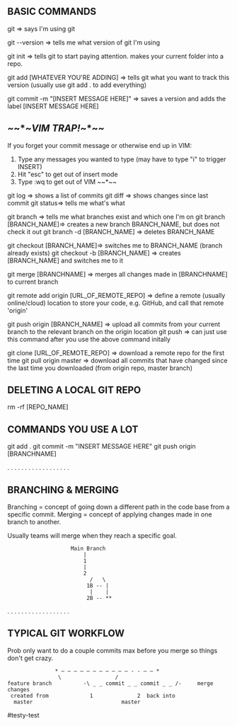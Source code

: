 ## BASIC COMMANDS
git                     => says I'm using git

git --version => tells me what version of git I'm using

git init            => tells git to start paying attention. makes your current folder into a repo.

git add [WHATEVER YOU'RE ADDING] => tells git what you want to track this version (usually use git add . to add everything)

git commit -m "[INSERT MESSAGE HERE]" => saves a version and adds the label [INSERT MESSAGE HERE]

## *~*~*~*VIM TRAP!*~*~*~*
If you forget your commit message or otherwise end up in VIM:

1) Type any messages you wanted to type (may have to type "i" to trigger INSERT)
2) Hit "esc" to get out of insert mode
3) Type :wq to get out of VIM
*~*~*~*~*

git log     => shows a list of commits
git diff    => shows changes since last commit
git status=> tells me what's what

git branch                          => tells me what branches exist and which one I'm on
git branch [BRANCH_NAME]=> creates a new branch BRANCH_NAME, but does not check it out
git branch -d [BRANCH_NAME] => deletes BRANCH_NAME

git checkout [BRANCH_NAME]=> switches me to BRANCH_NAME (branch already exists)
git checkout -b [BRANCH_NAME] => creates [BRANCH_NAME] and switches me to it

git merge [BRANCHNAME] => merges all changes made in [BRANCHNAME] to current branch

git remote add origin [URL_OF_REMOTE_REPO] => define a remote (usually online/cloud) location to store your code, e.g. GitHub, and call that remote 'origin'

git push origin [BRANCH_NAME] => upload all commits from your current branch to the relevant branch on the origin location
git push => can just use this command after you use the above command initally

git clone [URL_OF_REMOTE_REPO] => download a remote repo for the first time
git pull origin master => download all commits that have changed since the last time you downloaded (from origin repo, master branch)

## DELETING A LOCAL GIT REPO
rm -rf [REPO_NAME]

## COMMANDS YOU USE A LOT
git add .
git commit -m "INSERT MESSAGE HERE"
git push origin [BRANCHNAME]


. . . . . . . . . . . . . . . . . .
## BRANCHING & MERGING
Branching = concept of going down a different path in the code base from a specific commit.
Merging = concept of applying changes made in one branch to another.

Usually teams will merge when they reach a specific goal.

```
					Main Branch
						|
						1
					   	|
					   	2
			   	   	      /   \
					     1B -- |
					      |    |
					     2B -- **
```

. . . . . . . . . . . . . . . . . .
## TYPICAL GIT WORKFLOW
Prob only want to do a couple commits max before you merge so things don't get crazy.

```
			   * – – – – – – – – – – – - - – – *
		   	    \  				  /	
feature branch		    -\ _ _ commit _ _ commit _ _ /- 	merge changes
 created from		      1 			 2 	back into
  master							master
```

#testy-test

